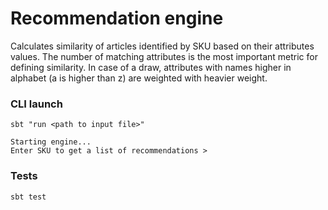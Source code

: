 # Recommendation engine

Calculates similarity of articles identified by SKU based on their attributes values. The number
 of matching attributes is the most important metric for defining similarity. In case of a draw,
  attributes with names higher in alphabet (a is higher than z) are weighted with heavier weight.

### CLI launch

```
sbt "run <path to input file>"

Starting engine...
Enter SKU to get a list of recommendations >
```

### Tests

```
sbt test
```
